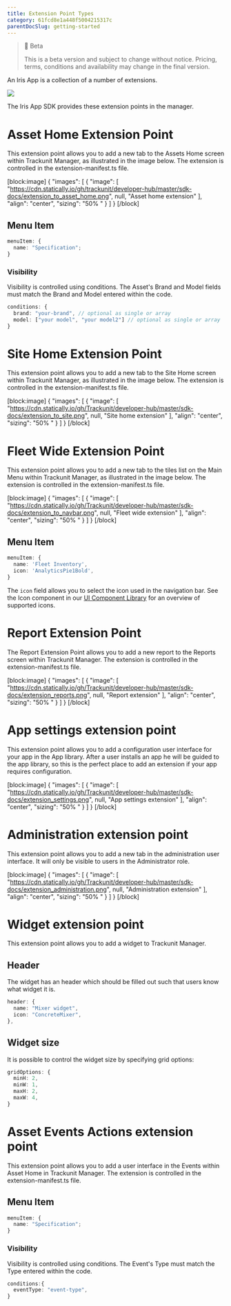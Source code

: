 ```yaml
---
title: Extension Point Types
category: 61fcd8e1a448f5004215317c
parentDocSlug: getting-started
---
```


> 🚧 Beta
>
> This is a beta version and subject to change without notice. Pricing, terms, conditions and availability may change in the final version.

An Iris App is a collection of a number of extensions.

![](https://cdn.statically.io/gh/trackunit/developer-hub/master/iris%20app.png)

The Iris App SDK provides these extension points in the manager.

# Asset Home Extension Point

This extension point allows you to add a new tab to the Assets Home screen within Trackunit Manager, as illustrated in the image below. The extension is controlled in the extension-manifest.ts file.

[block:image]
{
"images": [
{
"image": [
"https://cdn.statically.io/gh/trackunit/developer-hub/master/sdk-docs/extension_to_asset_home.png",
null,
"Asset home extension"
],
"align": "center",
"sizing": "50% "
}
]
}
[/block]

## Menu Item

```ts
menuItem: {
  name: "Specification";
}
```

### Visibility

Visibility is controlled using conditions. The Asset's Brand and Model fields must match the Brand and Model entered within the code.

```ts
conditions: {
  brand: "your-brand", // optional as single or array
  model: ["your model", "your model2"] // optional as single or array
}
```

# Site Home Extension Point

This extension point allows you to add a new tab to the Site Home screen within Trackunit Manager, as illustrated in the image below. The extension is controlled in the extension-manifest.ts file.

[block:image]
{
"images": [
{
"image": [
"https://cdn.statically.io/gh/Trackunit/developer-hub/master/sdk-docs/extension_to_site.png",
null,
"Site home extension"
],
"align": "center",
"sizing": "50% "
}
]
}
[/block]

# Fleet Wide Extension Point

This extension point allows you to add a new tab to the tiles list on the Main Menu within Trackunit Manager, as illustrated in the image below. The extension is controlled in the extension-manifest.ts file.

[block:image]
{
"images": [
{
"image": [
"https://cdn.statically.io/gh/Trackunit/developer-hub/master/sdk-docs/extension_to_navbar.png",
null,
"Fleet wide extension"
],
"align": "center",
"sizing": "50% "
}
]
}
[/block]

## Menu Item

```ts
menuItem: {
  name: 'Fleet Inventory',
  icon: 'AnalyticsPie1Bold',
}
```

The `icon` field allows you to select the icon used in the navigation bar. See the Icon component in our [UI Component Library](https://developers.trackunit.com/page/ui-components) for an overview of supported icons.

# Report Extension Point

The Report Extension Point allows you to add a new report to the Reports screen within Trackunit Manager. The extension is controlled in the extension-manifest.ts file.

[block:image]
{
"images": [
{
"image": [
"https://cdn.statically.io/gh/Trackunit/developer-hub/master/sdk-docs/extension_reports.png",
null,
"Report extension"
],
"align": "center",
"sizing": "50% "
}
]
}
[/block]

# App settings extension point

This extension point allows you to add a configuration user interface for your app in the App library. After a user installs an app he will be guided to the app library, so this is the perfect place to add an extension if your app requires configuration.

[block:image]
{
"images": [
{
"image": [
"https://cdn.statically.io/gh/Trackunit/developer-hub/master/sdk-docs/extension_settings.png",
null,
"App settings extension"
],
"align": "center",
"sizing": "50% "
}
]
}
[/block]

# Administration extension point

This extension point allows you to add a new tab in the administration user interface. It will only be visible to users in the Administrator role.

[block:image]
{
"images": [
{
"image": [
"https://cdn.statically.io/gh/Trackunit/developer-hub/master/sdk-docs/extension_administration.png",
null,
"Administration extension"
],
"align": "center",
"sizing": "50% "
}
]
}
[/block]

# Widget extension point

This extension point allows you to add a widget to Trackunit Manager.

## Header

The widget has an header which should be filled out such that users know what widget it is.

```ts
header: {
  name: "Mixer widget",
  icon: "ConcreteMixer",
},
```

## Widget size

It is possible to control the widget size by specifying grid options:

```ts
gridOptions: {
  minH: 2,
  minW: 1,
  maxH: 2,
  maxW: 4,
}
```

# Asset Events Actions extension point

This extension point allows you to add a user interface in the Events within Asset Home in Trackunit Manager. The extension is controlled in the extension-manifest.ts file.

## Menu Item

```ts
menuItem: {
  name: "Specification";
}
```

### Visibility

Visibility is controlled using conditions. The Event's Type must match the Type entered within the code.

```ts
conditions:{
  eventType: "event-type",
}
```
